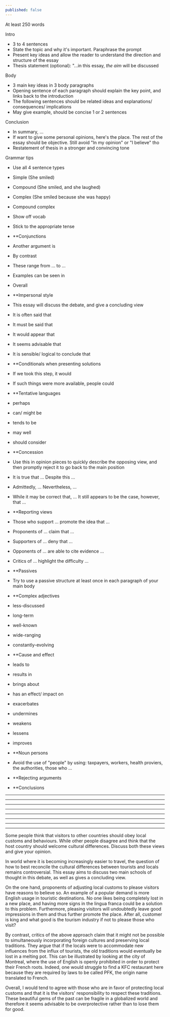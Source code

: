 ```yaml
---
published: false
---
```

At least 250 words

Intro
- 3 to 4 sentences
 - State the topic and why it's important. Paraphrase the prompt
 - Present key ideas and allow the reader to understand the direction and structure of the essay
 - Thesis statement (optional): "...in this essay, *the aim* will be discussed
    
Body
- 3 main key ideas in 3 body paragraphs
 - Opening sentence of each paragraph should explain the key point, and links back to the introduction
 - The following sentences should be related ideas and explanations/ consequences/ implications
 - May give example, should be concise 1 or 2 sentences
 
Conclusion
- In summary, ...
- If want to give some personal opinions, here's the place. The rest of the essay should be objective. Still avoid "In my opinion" or "I believe" tho
- Restatement of thesis in a stronger and convincing tone

Grammar tips
- Use all 4 sentence types
 - Simple (She smiled)
 - Compound (She smiled, and she laughed)
 - Complex (She smiled because she was happy)
 - Compound complex
- Show off vocab
- Stick to the appropriate tense

- **Conjunctions
 - Another argument is
 - By contrast
 - These range from ... to ...
 - Examples can be seen in
 - Overall
 
- **Impersonal style
 - This essay will discuss the debate, and give a concluding view
 - It is often said that
 - It must be said that
 - It would appear that
 - It seems advisable that
 - It is sensible/ logical to conclude that
 
- **Conditionals when presenting solutions
 - If we took this step, it would
 - If such things were more available, people could
 
- **Tentative languages
 - perhaps
 - can/ might be
 - tends to be
 - may well
 - should consider

- **Concession
 - Use this in opinion pieces to quickly describe the opposing view, and then promptly reject it to go back to the main position
 - It is true that ... Despite this ...
 - Admittedly, ... Nevertheless, ...
 - While it may be correct that, ... It still appears to be the case, however, that ...
 
- **Reporting views
 - Those who support ... promote the idea that ...
 - Proponents of ... claim that ...
 - Supporters of ... deny that ...
 - Opponents of ... are able to cite evidence ...
 - Critics of ... highlight the difficulty ...
 
- **Passives
 - Try to use a passive structure at least once in each paragraph of your main body
 
- **Complex adjectives
 - less-discussed
 - long-term
 - well-known
 - wide-ranging
 - constantly-evolving

- **Cause and effect
 - leads to
 - results in
 - brings about
 - has an effect/ impact on
 - exacerbates
 - undermines
 - weakens
 - lessens
 - improves

- **Noun persons
 - Avoid the use of "people" by using: taxpayers, workers, health proviers, the authorities, those who ...

- **Rejecting arguments

- **Conclusions
 
---
<!-- Many people are working at home rather than in the workplace. Some people believe this will bring benefits to the workers and their families, but others suggest it will cause stress in the home. Discuss both sides and give your opinion

In the recent years, during and after the global pandemic, there has been a growing demand from paid workers to do their job remotely. For them, this is a necessary development to assure their work-life balance. Nevertheless, other people are raising their concern about remote work's effects on mental health. In this essay, the pros and cons of these approaches will be discussed.

First of all, working from home saves people their precious time. For many, this could mean a 2-hour round trip on the daily. Instead of spending this time on the road, they could improve their life by getting a little more sleep, or spending a little more time with their friends and family.

Furthermore, contrary to popular belief, working remotely may give a significant boost in productivity. It has been proven that it is easier to get into a state of deep focus without too many people around, which is unfortunately impossible to avoid in the office. This is especially true at modern workplaces, where the open office model is getting more and more common.

Despite all of its advantages, this style of working does have one major drawback: the lack of interaction with coworkers. While this kind of interaction may not be good when we want to concentrate, it is nonetheless essential for all human beings. Critics of teleworking often point out that people who work from home can become stressed out or depressed more easily since they do not have face-to-face communication with their peers.

In summary, while remote work certainly saves employees time and boost their productivity, it may cause harm to their mental health. One possiple solution to this might be the hybrid working model where we work some days in the office, and soem days at home. This may combine the best of both worlds and improve both our professional and personal life. !-->

---
<!-- There are many extinct animals’ species in the world. Some people think we should protect animals from dying out, while others believe we should spend more time on problems of human beings. Discuss both sides and give your opinion.

With numerous wild species going extinct at historic rate, the question of whether we should spend more resources to save them, or still focus on our own species first has once again become a hotly debated topic. In this essay, the views of both sides will be discussed in more detail, and I will conclude with my personal opinion.

The first group of people argue that out of all important global issues, human well-being should still be prioritized. This school of thought is not hard to understand, as every specie must think of their own survival first before others. This is probably more relatable now that ever, during times of recession where housing prices keep rising while GDPs are dropping around the world. At the end of the day, it is difficult to tell people who cannot afford to put food on the table to go out there and save the pandas.

On the other hand, animal activists hold the belief that animals should be treated equal as humans, and therefore, their problems should be considered as equally if not more important than those of our own. They argue that our obsession with conquering nature and improving the economy is the very reason many wild species are now endangered or worse, already extinct.

While I understand the sentiment of the first group, I stand with the latter. As can be seen in many man-made problems such as deforestation and poaching, it seems clear that humans have continually trampled on wild animals' rights and failed to respect their territories. With that being said, I also hope for a future of more sustainable development, where humans no longer destroys the wilderness while still improving their quality of life.

In summary, while humans no doubt have their own problems that should rightly be focused on, animal lives have been directly worsened because of us. Because of this, I hold the view that we should make a greater effort to protect wildlife, especially endangered species. !-->

---
<!-- Some people think art such as sculpture and music cannot improve the quality of people’s lives so the government should not spend money on them but on health and defence. What is your opinion?

Throughout human history, the arts have always played an important role and they still do nowadays. Unfortunately, their importance is not always well understood, which leads to some people believing that they do not have any concrete benefits. In this essay, the positive effects of the arts on a personal level, as well as on a national level will be discussed.

First of all, the belief that the arts do not have any direct utility in our everyday life is not necessarily true. While for most people, playing music or painting does not earn them money, it greatly enriches their quality of life. Indeed, many studies have shown that participating in, or simply enjoying arts and music can improve our mental health and holistic well being. These activities can also serve as an excellent medium of connecting people whether in schools, at the workplace or anywhere else in a society.

Furthermore, the artistic richness of a country is often directly linked with their success in the tourism industry. This can be easily seen in touristic hot spots such as Rome, Kyoto, Athens. It is in fact the architecture, the paintings, the unique culture of these places that draw people around the world.  Of course, this contradicts the viewpoint that the arts are merely superficial and do not have any economic benefits; in contrast, they significantly strengthen a country's economy and thus deserve more funding than many believe.

In summary, artistic endeavors not only improve our personal pursuit of happiness, but also have the potential of bringing in more business to any nation. Therefore, it is without a doubt a wise choice to allocate more national funding to these professions. !-->

---
<!-- 
Health is very important for everyone and healthcare should not be provided by private profit making companies. What is your opinion?

In order to ensure that healthcare is accessible to everyone, for-profit organisations often prove to be necessary in addition to public medical services. Contrary to popular belief, private healthcare might help the general public by easing the pressure placed on the public healthcare system, as well as providing optional premium services to those who can afford it. In this essay, the benefits of private healthcare will be discussed.

First and foremost, there is a misconception that private healthcare benefits no one but the rich; in fact, it would appear that this also indirectly helps people with lower income by reducing the number of patients in government-run facilities. In a world where these private companies did not exist, each hospital's waiting list would at least double or triple the size, making it much more difficult to rapidly seek the help we need. Fortunately, in reality, those who can pay for private healthcare will often go for that option, thus removing the burden on public services.

Furthermore, people who have the means to pay for premium services should be allowed to do so in a legitimate way. In fact, this is perhaps not so much a choice to make as it is an inevitable phenomenon. In a country that does not support private healthcare companies, affluent people will undoubtedly seek the services they look for in a foreign country that does offer them. Therefore, it would be sensible for a government to support this type of business so that the money does not flow out to other countries, but instead comes back in the end in the form of taxes.

In summary, while the concern that private health companies are not essential to the public is most definitely understandable, it is often not necessarily well-founded. This type of business tends to help public health departments by redirecting the influx of patients, while legally providing better services to a certain demographic. 
!-->

---
<!--
There are many problems caused by mobile phones. What are the advantages of mobile phones? What are the disadvantages?

It has almost become a tradition for modern high-tech devices to cause a lot of controversies around their pros and cons; the mobile phone has certainly lived up to this tradition left by its predecessors. While some are convinced that this invention has made both our professional and personal lives significantly easier, others argue that it has only impaired human attention span and degrade our social lives. In this essay, both sides of this argument will be discussed.

You certainly do not have to be a strong believer in cell phones to recognize their utility in the daily life. Whether you want to contact someone on the other side of the world, or to look up the most authentic Sicilian cannoli recipe, you can do it in five seconds thanks to the little device that fits in your pocket. Modern smartphones have proven to be especially useful during the unprecedented COVID-19 pandemic. Despite the social distancing policies during this time, we could still keep in touch with colleagues and loved ones somewhat normally, which would have been totally impossible without smartphones.

However, the number of people who are wary of, or outright against these little devices is growing rapidly. They point out that the instant gratification provided by mobile applications are drastically reducing people's attention span. This is particularly true in young children who grow up with them since day one. Furthermore, this vapid happiness may also cause a type of virtual addiction that brings down our interests in interacting with people in the real world. Indeed, this can be easily observed in almost any restaurant nowadays, where the people would stare at their phone while waiting for their food instead of talking to their companions.

In summary, although it is difficult to argue against the usefulness of mobile phones, it is also necessary to recognize their drawbacks. A moderate use of these devices is essential to ensure that our daily lives goes smoothly, while at the same time not letting ourselves to be consumed by them.
!-->

---
<!--
Some people believe that there should be fixed punishments for each type of crime. Some people suggest that the circumstances of a crime, and the reasons for committing it should be taken into consideration when deciding on the punishment. Discuss both views and give your opinion.

Whether or not the circumstance around a crime determine the severity of the punishment has always been a controversial topic. While there are many supporters of mandatory sentencing, there are also numerous activists who urge for a more nuanced approach. In this essay, both points of view, as well as the reason I prefer the latter will be discussed.

On one hand, advocates of fixed penalties argue that this approach is conducive to a more simple, fairer legal system that is less likely to be corrupted. Indeed, in a world where this approach is the norm, there would be almost no need for lawyers, since every court case can be concluded with a simple lookup of the corresponding sentence. Furthermore, with less complexity and flexibility in judging a crime comes less bribery. From this point of view, it does seem like mandatory sentencing is a rather compelling method.

On the other hand, proponents of adjusting sentences on the basis of the circumstances believe that mandatory sentencing is badly flawed. To them, there is a clear moral difference between attacking someone out of pure aggression, versus for self-defense. While the person acting out of self-preservation should be left with little to no punishment, the one who harasses others is in fact a criminal and should be punished as such. 

Personally, I share the view of a nuanced look on each and every crime committed. The world we live in is complex, and it is impossible to boil down each offense to a single sentence. Such a system would only lead to unfairness and ultimately, injustice.

In summary, while mandatory sentencing has its merits, it is an unrealistic approach that should not be implemented in the world we live in. The circumstance of each crime determines its nature and therefore should be taken into consideration in court.
!-->

---
<!--
Universities should enrol equal numbers of male and female students in all subjects. Do you agree or disagree?

In the recent years, gender equality has improved by leaps and bounds thanks to progressive policies; however, not all those policies are as well-thought-out as the other. One of such flawed policies is the strict requirement of having equal numbers of students representing the two genders in all subjects. In this essay, the reasons why mandatory gender quota might not be a great idea will be discussed.

First of all, such a policy would ironically neglect students' personal interests. Let's take a hypothetical female student who is interested in majoring in biology at her local university as an example. In a world where strict gender quota was enforced, if the biology department has already had enough female students, our student would have no other choice but to pursue another major. Furthermore, in order to ensure the equal number of male and female students, universities may have to resort to enrolling more out-of-region students. This is simply because it is impossible for the local demographic to consistently have the same number of prospect students representing each gender every year. As a result, this could potentially cause discontent among local people as they themselves might have to send their kids to a university further away that costs more.

Admittedly, having a gender quota might directly tackle the problem of gender underrepresentation in certain fields. However, this also appears to be inflexible and ultimately, ineffective. It would be far better to develop programs that encourage students of each gender to participate in courses where their gender is underrepresented. The key word here is "encourage", not "force."

In summary, while a mandatory gender quota policy comes with good intention, it appears to create more problems than it is trying than solve. It is indeed vital to progress into a society where both genders are equal in all facets of life; however, that should be achieved by means of kind help and encouragement, not mandates.
!-->

---
Some people think that visitors to other countries should obey local customs and behaviours. While other people disagree and think that the host country should welcome cultural differences.
Discuss both these views and give your opinion.

In world where it is becoming increasingly easier to travel, the question of how to best reconcile the cultural differences between tourists and locals remains controversial. This essay aims to discuss two main schools of thought in this debate, as well as gives a concluding view.

On the one hand, proponents of adjusting local customs to please visitors have reasons to believe so. An example of a popular demand is more English usage in touristic destinations. No one likes being completely lost in a new place, and having more signs in the lingua franca could be a solution to this problem. Furthermore, pleasing visitors will undoubtedly leave good impressions in them and thus further promote the place. After all, customer is king and what good is the tourism industry if not to please those who visit?

By contrast, critics of the above approach claim that it might not be possible to simultaneously incorporating foreign cultures and preserving local traditions. They argue that if the locals were to accommodate new influences from the influx of tourists, the old traditions would eventually be lost in a melting pot. This can be illustrated by looking at the city of Montreal, where the use of English is openly prohibited in order to protect their French roots. Indeed, one would struggle to find a KFC restaurant here because they are required by laws to be called PFK, the origin name translated to French.

Overall, I would tend to agree with those who are in favor of protecting local customs and that it is the visitors' responsibility to respect these traditions. These beautiful gems of the past can be fragile in a globalized world and therefore it seems advisable to be overprotective rather than to lose them for good.